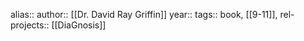alias::
author:: [[Dr. David Ray Griffin]]
year::
tags:: book, [[9-11]],
rel-projects:: [[DiaGnosis]]
